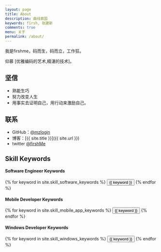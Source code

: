 ```yaml
---
layout: page
title: About
description: 曲线救国
keywords: firsh, 张建新
comments: true
menu: 关于
permalink: /about/
---
```


我是firshme，码而生，码而立，工作狂。

仰慕 [优雅编码的艺术,精湛的技术]。

## 坚信

* 熟能生巧
* 努力改变人生
* 用事实去证明自己，用行动来激励自己。
## 联系

* GitHub：[@mzlogin](https://github.com/zmatsh)
* 博客：[{{ site.title }}]({{ site.url }})
* twitter [@firshMe](https://twitter.com/firshMe)
## Skill Keywords

#### Software Engineer Keywords
<div class="btn-inline">
    {% for keyword in site.skill_software_keywords %}
    <button class="btn btn-outline" type="button">{{ keyword }}</button>
    {% endfor %}
</div>

#### Mobile Developer Keywords
<div class="btn-inline">
    {% for keyword in site.skill_mobile_app_keywords %}
    <button class="btn btn-outline" type="button">{{ keyword }}</button>
    {% endfor %}
</div>

#### Windows Developer Keywords
<div class="btn-inline">
    {% for keyword in site.skill_windows_keywords %}
    <button class="btn btn-outline" type="button">{{ keyword }}</button>
    {% endfor %}
</div>
